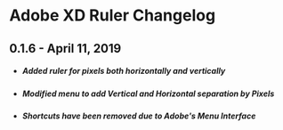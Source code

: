 # __Adobe XD Ruler Changelog__

## 0.1.6 - April 11, 2019
- ##### Added ruler for pixels both horizontally and vertically
- ##### Modified menu to add Vertical and Horizontal separation by Pixels
- ##### Shortcuts have been removed due to Adobe's Menu Interface
